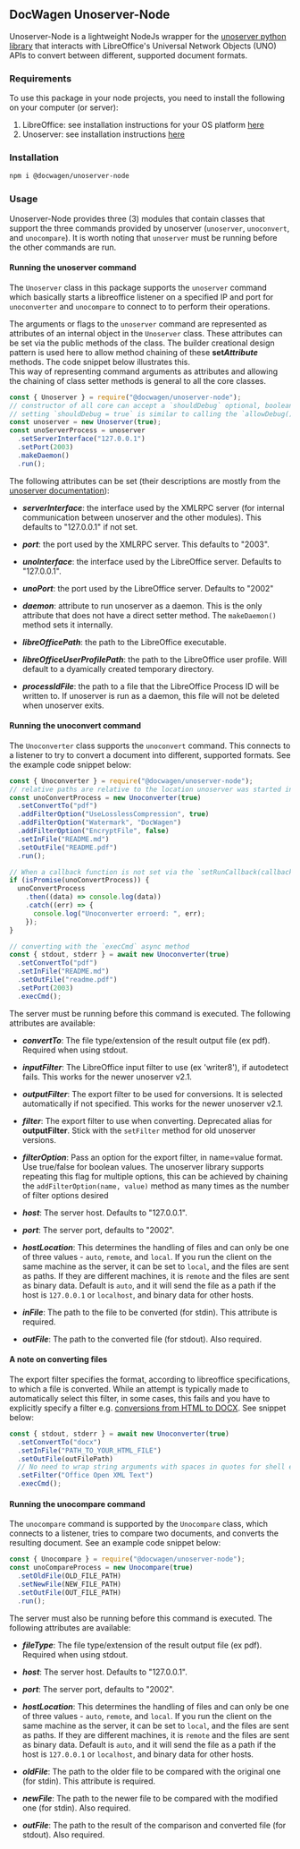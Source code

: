 ## DocWagen Unoserver-Node

Unoserver-Node is a lightweight NodeJs wrapper for the [unoserver python library](https://github.com/unoconv/unoserver) that interacts with
LibreOffice's Universal Network Objects (UNO) APIs to convert between different, supported document formats.

### Requirements

To use this package in your node projects, you need to install the following on your computer (or server):

1. LibreOffice: see installation instructions for your OS platform [here](https://www.libreoffice.org/get-help/install-howto/)
2. Unoserver: see installation instructions [here](https://github.com/unoconv/unoserver#installation)

### Installation

```sh
npm i @docwagen/unoserver-node
```

### Usage

Unoserver-Node provides three (3) modules that contain classes that support the three commands provided by unoserver (`unoserver`, `unoconvert`, and `unocompare`). It is worth noting that `unoserver` must be running before the other commands are run.

#### Running the unoserver command

The `Unoserver` class in this package supports the `unoserver` command which basically starts a libreoffice listener on a specified IP and port for `unoconverter` and `unocompare` to connect to to perform their operations.

The arguments or flags to the `unoserver` command are represented as attributes of an internal object in the `Unoserver` class. These attributes can be set via the public methods of the class. The builder creational design pattern is used here to allow method chaining of these **set*Attribute*** methods. The code snippet below illustrates this.  
This way of representing command arguments as attributes and allowing the chaining of class setter methods is general to all the core classes.

```js
const { Unoserver } = require("@docwagen/unoserver-node");
// constructor of all core can accept a `shouldDebug` optional, boolean parameter that specifies if execution messages should be printed to console
// setting `shouldDebug = true` is similar to calling the `allowDebug()` method on all objects of the core classes
const unoserver = new Unoserver(true);
const unoServerProcess = unoserver
  .setServerInterface("127.0.0.1")
  .setPort(2003)
  .makeDaemon()
  .run();
```

The following attributes can be set (their descriptions are mostly from the [unoserver documentation](https://github.com/unoconv/unoserver#usage)):

- **_serverInterface_**: the interface used by the XMLRPC server (for internal communication between unoserver and the other modules). This defaults to "127.0.0.1" if not set.

- **_port_**: the port used by the XMLRPC server. This defaults to "2003".

- **_unoInterface_**: the interface used by the LibreOffice server. Defaults to "127.0.0.1".

- **_unoPort_**: the port used by the LibreOffice server. Defaults to "2002"

- **_daemon_**: attribute to run unoserver as a daemon. This is the only attribute that does not have a direct setter method. The `makeDaemon()` method sets it internally.

- **_libreOfficePath_**: the path to the LibreOffice executable.

- **_libreOfficeUserProfilePath_**: the path to the LibreOffice user profile. Will default to a dyamically created temporary directory.

- **_processIdFile_**: the path to a file that the LibreOffice Process ID will be written to. If unoserver is run as a daemon, this file will not be deleted when unoserver exits.

#### Running the unoconvert command

The `Unoconverter` class supports the `unoconvert` command. This connects to a listener to try to convert a document into different, supported formats.
See the example code snippet below:

```js
const { Unoconverter } = require("@docwagen/unoserver-node");
// relative paths are relative to the location unoserver was started in so, recommended to use absolute paths
const unoConvertProcess = new Unoconverter(true)
  .setConvertTo("pdf")
  .addFilterOption("UseLosslessCompression", true)
  .addFilterOption("Watermark", "DocWagen")
  .addFilterOption("EncryptFile", false)
  .setInFile("README.md")
  .setOutFile("README.pdf")
  .run();

// When a callback function is not set via the `setRunCallback(callback)` method, the run() method returns a promise
if (isPromise(unoConvertProcess)) {
  unoConvertProcess
    .then((data) => console.log(data))
    .catch((err) => {
      console.log("Unoconverter erroerd: ", err);
    });
}

// converting with the `execCmd` async method
const { stdout, stderr } = await new Unoconverter(true)
  .setConvertTo("pdf")
  .setInFile("README.md")
  .setOutFile("readme.pdf")
  .setPort(2003)
  .execCmd();
```

The server must be running before this command is executed. The following attributes are available:

- **_convertTo_**: The file type/extension of the result output file (ex pdf). Required when using stdout.

- **_inputFilter_**: The LibreOffice input filter to use (ex 'writer8'), if autodetect fails. This works for the newer unoserver v2.1.

- **_outputFilter_**: The export filter to be used for conversions. It is selected automatically if not specified. This works for the newer unoserver v2.1.

- **_filter_**: The export filter to use when converting. Deprecated alias for **outputFilter**. Stick with the `setFilter` method for old unoserver versions.

- **_filterOption_**: Pass an option for the export filter, in name=value format. Use true/false for boolean values. The unoserver library supports repeating this flag for multiple options, this can be achieved by chaining the `addFilterOption(name, value)` method as many times as the number of filter options desired

- **_host_**: The server host. Defaults to "127.0.0.1".

- **_port_**: The server port, defaults to "2002".

- **_hostLocation_**: This determines the handling of files and can only be one of three values - `auto`, `remote`, and `local`. If you run the client on the same machine as the server, it can be set to `local`, and the files are sent as paths. If they are different machines, it is `remote` and the files are sent as binary data. Default is `auto`, and it will send the file as a path if the host is `127.0.0.1` or `localhost`, and binary data for other hosts.

- **_inFile_**: The path to the file to be converted (for stdin). This attribute is required.

- **_outFile_**: The path to the converted file (for stdout). Also required.

#### A note on converting files

The export filter specifies the format, according to libreoffice specifications, to which a file is converted. While an attempt is typically made to
automatically select this filter, in some cases, this fails and you have to explicitly specify a filter e.g. [conversions from HTML to DOCX](https://github.com/unoconv/unoserver/pull/59).
See snippet below:

```js
const { stdout, stderr } = await new Unoconverter(true)
  .setConvertTo("docx")
  .setInFile("PATH_TO_YOUR_HTML_FILE")
  .setOutFile(outFilePath)
  // No need to wrap string arguments with spaces in quotes for shell execution as the package automatically does this
  .setFilter("Office Open XML Text")
  .execCmd();
```

#### Running the unocompare command

The `unocompare` command is supported by the `Unocompare` class, which connects to a listener, tries to compare two documents, and converts the resulting document. See an example code snippet below:

```js
const { Unocompare } = require("@docwagen/unoserver-node");
const unoCompareProcess = new Unocompare(true)
  .setOldFile(OLD_FILE_PATH)
  .setNewFile(NEW_FILE_PATH)
  .setOutFile(OUT_FILE_PATH)
  .run();
```

The server must also be running before this command is executed. The following attributes are available:

- **_fileType_**: The file type/extension of the result output file (ex pdf). Required when using stdout.

- **_host_**: The server host. Defaults to "127.0.0.1".

- **_port_**: The server port, defaults to "2002".

- **_hostLocation_**: This determines the handling of files and can only be one of three values - `auto`, `remote`, and `local`. If you run the client on the same machine as the server, it can be set to `local`, and the files are sent as paths. If they are different machines, it is `remote` and the files are sent as binary data. Default is `auto`, and it will send the file as a path if the host is `127.0.0.1` or `localhost`, and binary data for other hosts.

- **_oldFile_**: The path to the older file to be compared with the original one (for stdin). This attribute is required.

- **_newFile_**: The path to the newer file to be compared with the modified one (for stdin). Also required.

- **_outFile_**: The path to the result of the comparison and converted file (for stdout). Also required.
